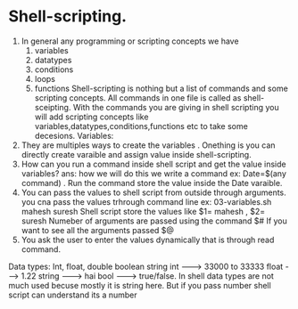 # Shell-scripting.

1. In general any programming or scripting concepts we have
   1. variables
   2. datatypes
   3. conditions
   4. loops
   5. functions
Shell-scripting is nothing but a list of commands and some scripting concepts. All commands in one file is called as shell-sceipting. With the commands you are giving in shell scripting you will add scripting concepts like variables,datatypes,conditions,functions etc to take some decesions.
Variables:
 1. They are multiples ways to create the variables . Onething is you can directly create varaible and assign value inside shell-scripting.
 2. How can you run a command inside shell script and get the value inside variables?
 ans: how we will do this we write a command ex: Date=$(any command) . Run the command store the value inside the Date varaible.
 3. You can pass the values to shell script from outside through arguments.
 you cna pass the values trhrough command line ex: 03-variables.sh mahesh suresh 
 Shell script store the values like $1= mahesh , $2= suresh
 Numeber of arguments are passed using the command $#
 If you want to see all the arguments passed $@
 4. You ask the user to enter the values dynamically that is through read command.

 Data types:
 Int, float, double boolean string
 int ---> 33000 to 33333
 float ---> 1.22
 string ---> hai
 bool ---> true/false.
 In shell data types are not much used becuse mostly it is string here. But if you pass number shell script can understand its a number



 



